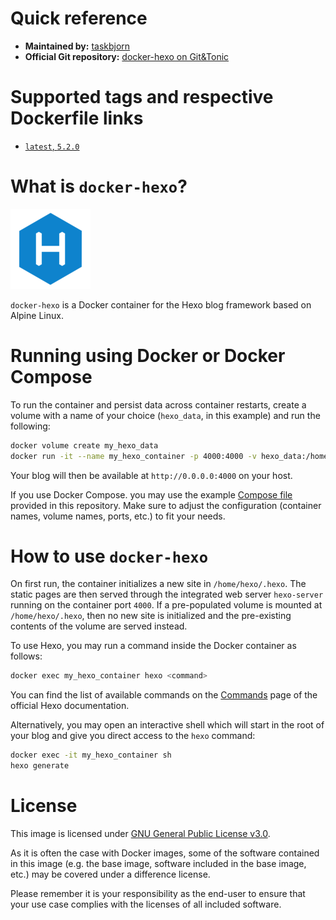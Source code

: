 # Quick reference

* **Maintained by:** [taskbjorn](https://git.dsme.cc/taskbjorn)
* **Official Git repository:** [docker-hexo on Git&Tonic](https://git.dsme.cc/taskbjorn/docker-hexo)

# Supported tags and respective Dockerfile links

* [`latest`, `5.2.0`](https://git.dsme.cc/taskbjorn/docker-hexo/build/latest/Dockerfile)

# What is `docker-hexo`?

![docker-hexo](docker-hexo.png)

`docker-hexo` is a Docker container for the Hexo blog framework based on Alpine Linux.

# Running using Docker or Docker Compose

To run the container and persist data across container restarts, create a volume with a name of your choice (`hexo_data`, in this example) and run the following:

```bash
docker volume create my_hexo_data
docker run -it --name my_hexo_container -p 4000:4000 -v hexo_data:/home/hexo/.hexo taskbjorn/hexo
```

Your blog will then be available at `http://0.0.0.0:4000` on your host.

If you use Docker Compose. you may use the example [Compose file](https://git.dsme.cc/taskbjorn/docker-hexo/compose/docker-compose.yml) provided in this repository. Make sure to adjust the configuration (container names, volume names, ports, etc.) to fit your needs.

# How to use `docker-hexo`

On first run, the container initializes a new site in `/home/hexo/.hexo`. The static pages are then served through the integrated web server `hexo-server` running on the container port `4000`. If a pre-populated volume is mounted at `/home/hexo/.hexo`, then no new site is initialized and the pre-existing contents of the volume are served instead.

To use Hexo, you may run a command inside the Docker container as follows:

```bash
docker exec my_hexo_container hexo <command>
```

You can find the list of available commands on the [Commands](https://hexo.io/docs/commands.html) page of the official Hexo documentation.

Alternatively, you may open an interactive shell which will start in the root of your blog and give you direct access to the `hexo` command:

```bash
docker exec -it my_hexo_container sh
hexo generate
```

# License

This image is licensed under [GNU General Public License v3.0](https://www.gnu.org/licenses/gpl-3.0.en.html).

As it is often the case with Docker images, some of the software contained in this image (e.g. the base image, software included in the base image, etc.) may be covered under a difference license.

Please remember it is your responsibility as the end-user to ensure that your use case complies with the licenses of all included software.
